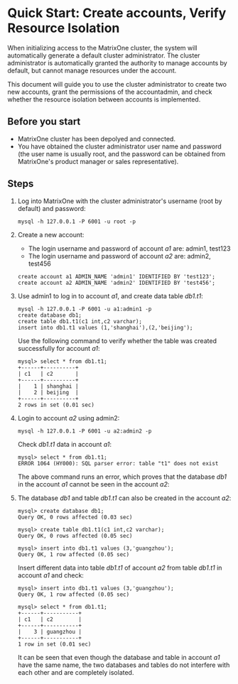 # Quick Start: Create accounts, Verify Resource Isolation

When initializing access to the MatrixOne cluster, the system will automatically generate a default cluster administrator. The cluster administrator is automatically granted the authority to manage accounts by default, but cannot manage resources under the account.

This document will guide you to use the cluster administrator to create two new accounts, grant the permissions of the accountadmin, and check whether the resource isolation between accounts is implemented.

## Before you start

- MatrixOne cluster has been depolyed and connected.
- You have obtained the cluster administrator user name and password (the user name is usually root, and the password can be obtained from MatrixOne's product manager or sales representative).

## Steps

1. Log into MatrixOne with the cluster administrator's username (root by default) and password:

    ```
    mysql -h 127.0.0.1 -P 6001 -u root -p
    ```

2. Create a new account:

    - The login username and password of account *a1* are: admin1, test123
    - The login username and password of account *a2* are: admin2, test456

    ```
    create account a1 ADMIN_NAME 'admin1' IDENTIFIED BY 'test123';
    create account a2 ADMIN_NAME 'admin2' IDENTIFIED BY 'test456';
    ```

3. Use admin1 to log in to account *a1*, and create data table *db1.t1*:

    ```
    mysql -h 127.0.0.1 -P 6001 -u a1:admin1 -p
    create database db1;
    create table db1.t1(c1 int,c2 varchar);
    insert into db1.t1 values (1,'shanghai'),(2,'beijing');
    ```

    Use the following command to verify whether the table was created successfully for account *a1*:

    ```
    mysql> select * from db1.t1;
    +------+----------+
    | c1   | c2       |
    +------+----------+
    |    1 | shanghai |
    |    2 | beijing  |
    +------+----------+
    2 rows in set (0.01 sec)
    ```

4. Login to account *a2* using admin2:

    ```
    mysql -h 127.0.0.1 -P 6001 -u a2:admin2 -p
    ```

    Check *db1.t1* data in account *a1*:

    ```
    mysql> select * from db1.t1;
    ERROR 1064 (HY000): SQL parser error: table "t1" does not exist
    ```

    The above command runs an error, which proves that the database *db1* in the account *a1* cannot be seen in the account *a2*:

5. The database *db1* and table *db1.t1* can also be created in the account *a2*:

    ```
    mysql> create database db1;
    Query OK, 0 rows affected (0.03 sec)

    mysql> create table db1.t1(c1 int,c2 varchar);
    Query OK, 0 rows affected (0.05 sec)

    mysql> insert into db1.t1 values (3,'guangzhou');
    Query OK, 1 row affected (0.05 sec)
    ```

    Insert different data into table *db1.t1* of account *a2* from table *db1.t1* in account *a1* and check:

    ```
    mysql> insert into db1.t1 values (3,'guangzhou');
    Query OK, 1 row affected (0.05 sec)

    mysql> select * from db1.t1;
    +------+-----------+
    | c1   | c2        |
    +------+-----------+
    |    3 | guangzhou |
    +------+-----------+
    1 row in set (0.01 sec)
    ```

    It can be seen that even though the database and table in account *a1* have the same name, the two databases and tables do not interfere with each other and are completely isolated.
